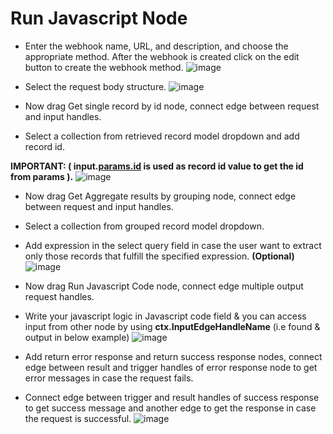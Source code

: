 ﻿# **Run Javascript Node**
- Enter the webhook name, URL, and description, and choose the appropriate method. After the webhook is created click on the edit button to create the webhook method.
![image](https://github.com/sudhanshuInno/KnowledgeBase/assets/126747849/b4810b9c-b92d-479f-80af-771dc541bb3d)



- Select the request body structure.
![image](https://github.com/sudhanshuInno/KnowledgeBase/assets/126747849/fa98ce39-7a48-4faa-8e38-22b91d39fe4d)



- Now drag Get single record by id node, connect edge between request and input handles.
- Select a collection from retrieved record model dropdown and add record id.

**IMPORTANT: ( input.[params.id](http://params.id/) is used as record id value to get the id from params ).**
![image](https://github.com/sudhanshuInno/KnowledgeBase/assets/126747849/6d5539ef-8b9d-4c0f-9e93-60d1eb32fcdc)



- Now drag Get Aggregate results by grouping node, connect edge between request and input handles.
- Select a collection from grouped record model dropdown.
- Add expression in the select query field in case the user want to extract only those records that fulfill the specified expression. **(Optional)**
![image](https://github.com/sudhanshuInno/KnowledgeBase/assets/126747849/b4162833-df1f-46dc-9283-619b0ea572c8)



- Now drag Run Javascript Code node, connect edge multiple output request handles.
- Write your javascript logic in Javascript code field & you can access input from other node by using **ctx.InputEdgeHandleName** (i.e found & output in below example)
![image](https://github.com/sudhanshuInno/KnowledgeBase/assets/126747849/086d69f1-7500-4341-88ae-efb3f51ef527)



- Add return error response and return success response nodes, connect edge between result and trigger handles of error response node to get error messages in case the request fails.
- Connect edge between trigger and result handles of success response to get success message and another edge to get the response in case the request is successful.
![image](https://github.com/sudhanshuInno/KnowledgeBase/assets/126747849/d77d1bbe-0728-4cfc-8fb5-cc489fbe03f0)


